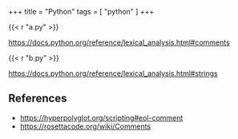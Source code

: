 +++
title = "Python"
tags = [ "python" ]
+++

{{< r "a.py" >}}

<https://docs.python.org/reference/lexical_analysis.html#comments>

{{< r "b.py" >}}

<https://docs.python.org/reference/lexical_analysis.html#strings>

## References

- <https://hyperpolyglot.org/scripting#eol-comment>
- <https://rosettacode.org/wiki/Comments>
